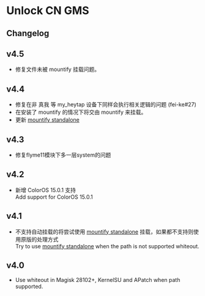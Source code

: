 # Unlock CN GMS

## Changelog

## v4.5
- 修复文件未被 mountify 挂载问题。

## v4.4
- 修复在非 真我 等 my_heytap 设备下同样会执行相关逻辑的问题 (fei-ke#27)
- 在安装了 mountify 的情况下将交由 mountify 来挂载。
- 更新 [mountify standalone](https://github.com/backslashxx/mountify/commit/019a216866fae4ffc0c65adcf9a98228dc67a87d)

## v4.3
- 修复flyme11模块下多一层system的问题

## v4.2
- 新增 ColorOS 15.0.1 支持<br>Add support for ColorOS 15.0.1

## v4.1
- 不支持自动挂载的将尝试使用 [mountify standalone](https://github.com/backslashxx/mountify/blob/standalone-script/global_mount.sh) 挂载，如果都不支持则使用原版的处理方式<br>Try to use [mountify standalone](https://github.com/backslashxx/mountify/blob/standalone-script/global_mount.sh) when the path is not supported whiteout.

## v4.0
- Use whiteout in Magisk 28102+, KernelSU and APatch when path supported.